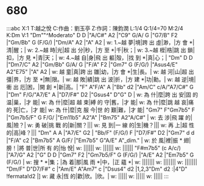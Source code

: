 ---
---

# 680
:::abc
X:1
T:越之悅
C:作曲：劉玉亭
Z:作詞：陳鈞潤
L:1/4
Q:1/4=70
M:2/4
K:Dm
V:1
"Dm""^Moderato" D D |"A/C#" A2 |"C9" G/A/ G |"G7/B" F2 |"Gm/Bb" G (F/G/) |"Dm/A" A2 |"A" A2 |
w: 1.~越 夢|境|跨 出 虛|渺，|方 會 *|清|醒；|
w: 2.~越 時|光|超 出 分|秒，|方 至 *|千|秋；|
w: 3.~越 桎|梏|跳 出 鎖|扣，|方 見 *|青|天；|
w: 4.~越 自|身|飛 出 軀|殻，|找 到 *|真|心；|
"Dm" D D |"Dm7/C" A2 |"Gm/Bb" G/A/ G |"F/A" F2 |"Gm7" G (F/G/) |"Asus4/E" A2"E75" |"A" A2 |
w: 越 童|真|跨 出 雛|幼，|方 會 *|生|長。|
w: 越 河|山|超 出 彊|界，|方 至 *|無|限。|
w: 越 敗|績|跳 出 波|折，|方 建 *|功|勳。|
w: 越 逆|境|衝 出 厄|困，|開 創 *|新|高。|
"F" A"F/A" A |"Bb" d2 |"Am/C" c/A/"A7/C#" G |"Dm" F/G/"A7/E" A |"D7/F#" D2 |"Gsus4" D"G" D |
w: 為 什|麼|跨 出 安|固 的 温|巢，|才 能|
w: 為 什|麼|超 越 束|縛 的 守|舊，|才 能|
w: 為 什|麼|跳 越 哀|痛 的 死|亡，|才 能|
w: 為 什|麼|克 服 今|世 的 艱|難，|才 能|
"Gm7" F"Gm7b5" F |"Gm7b5/F" G F/G/ |"Em11b5" A2"A" |"Bm75" A2"A/C#" |
w: 去 涉|飛 躍 的|風|險？|
w: 勇 破|挑 戰 的|新|關？|||
w: 見 到|一 線 的|生|機？|||
w: 再 上|超 性 的|高|峰？|||
"Dm" A A |"A7/E" G2 | "Bb/F" (F/G/) F |"D7/F#" D2 |"Gm7" d d |"F/A" c2 |"Bm7b5" A G/F/ |"Em7b5" G"A/E" A"_dim." |
w: 於 風|裡|振 * 翅|膀！|將 普|世|所 有 的|怡 悅|
w: ||||||
w: ||||||
w: ||||||
"F#m7b5" (c A/c/) |"A7/G" A2 |"G" D D |"Gm7" F2 |"Gm7b5/F" G (F/G/) |"A/E" A2 |"Em7b5" G (F/G/) |
w: 搜 * *|集；|為 着|那|風 雨 *|中，|正 蘊 *|
w: |||||||
w: |||||||
w: |||||||
"Dm/F" D"D7/F#" c |"Am/E" A"Am7" c |"Dsus4" d2 |1,2,3"Dm" d2 :|4"D" !fermata!d2 |]
w: 藏 永|恆 的|歡|欣。|欣。|
w: |||||
w: |||||
w: |||||
:::
